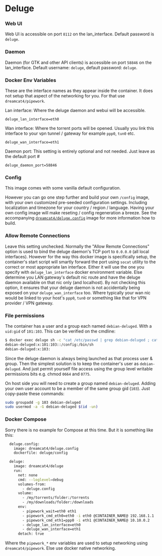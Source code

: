 # Deluge

### Web UI

Web UI is accessible on port `8112` on the lan_interface. Default password is `deluge`.

### Daemon

Daemon (for GTK and other API clients) is accessible on port `58846` on the lan_interface. Default username: `deluge`, default password: `deluge`.

### Docker Env Variables

These are the interface names as they appear inside the container. It does not setup that aspect of the networking for you. For that use `dreamcat4/pipework`.

Lan interface: Where the deluge daemon and webui will be accessible.

    deluge_lan_interface=eth0

Wan interface: Where the torrent ports will be opened. Usually you link this interface to your vpn tunnel / gateway for example `ppp0`, `tun0` etc.

    deluge_wan_interface=eth1

Daemon port: This setting is entirely optional and not needed. Just leave as the default port #

    deluge_daemon_port=58846

### Config

This image comes with some vanilla default configuration.

However you can go one step further and build your own `/config` image, with your own customized pre-seeded configuration settings. Including localization and timezone for your country / region / language. Having your own config image will make reseting / config regeneration a breeze. See the accompanying [`dreamcat4/deluge.config`](deluge/config/README.md) image for more information how to build.

### Allow Remote Connections

Leave this setting unchecked. Normally the "Allow Remote Connections" option is used to bind the deluge daemon's TCP port to `0.0.0.0` (all local interfaces). However for the way this docker image is specifically setup, the container's start script will smartly forward the port using `socat` utility to the correct or most appropriate lan interface. Either it will use the one you specify with `deluge_lan_interface` docker environment variable. Else determine you LAN gateway's default nic route and have the deluge daemon available on that nic only (and localhost). By not checking this option, it ensures that your deluge daemon is not accidentally being exposed on your `deluge_wan_interface` too. Where typically your wan nic would be linked to your host's `ppp0`, `tun0` or something like that for VPN provider / VPN gateway.

### File permissions

The container has a user and a group each named `debian-deluged`. With a `uid:gid` of `101:103`. This can be verified on the cmdline:

```sh
$ docker exec deluge sh -c "cat /etc/passwd | grep debian-deluged ; cat /etc/group | grep debian-deluged"
debian-deluged:x:101:103::/config:/bin/sh
debian-deluged:x:103:
```

Since the deluge daemon is always being launched as that process user & group. Then the simplest solution is to keep the container's user as `debian-deluged`. And just permit yourself file access using the group level writable permissions bits e.g. chmod `0664` and `0775`.

On host side you will need to create a group named `debian-deluged`. Adding your own user account to be a member of the same group gid (`103`). Just copy-paste these commands:

```sh
sudo groupadd -g 103 debian-deluged
sudo usermod -a -G debian-deluged $(id -un)
```

### Docker Compose

Sorry there is no example for Compose at this time. But it is something like this:

```sh
  deluge.config:
    image: dreamcat4/deluge.config
    dockerfile: deluge/config

  deluge:
    image: dreamcat4/deluge
    run:
      net: none
      cmd: --loglevel=debug
      volumes-from:
        - deluge.config
      volume:
        - /my/torrents/folder:/torrents
        - /my/downloads/folder:/downloads
      env:
        - pipework_wait=eth0 eth1
        - pipework_cmd_eth0=eth0 -i eth0 @CONTAINER_NAME@ 192.168.1.1
        - pipework_cmd_eth1=ppp0 -i eth1 @CONTAINER_NAME@ 10.10.0.2
        - deluge_lan_interface=eth0
        - deluge_wan_interface=eth1
      detach: true
```

Where the `pipework_*` env variables are used to setup networking using `dreamcat4/pipework`. Else use docker native networking.

